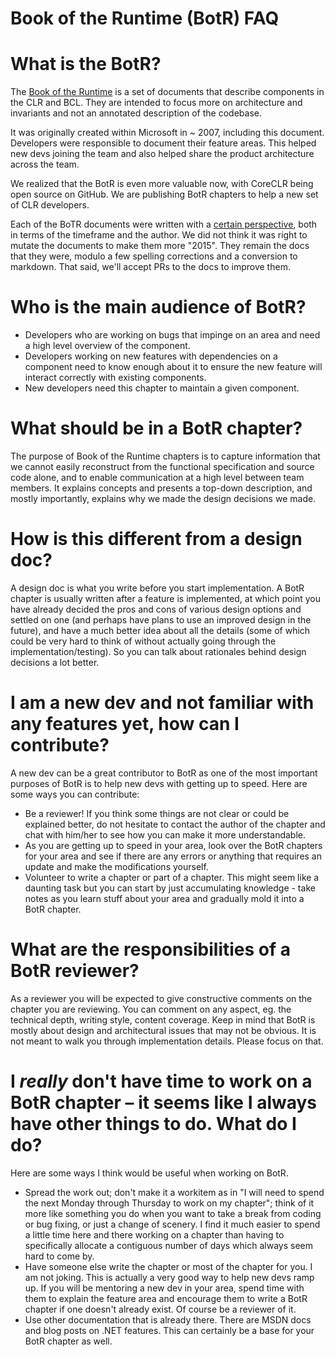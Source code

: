 Book of the Runtime (BotR) FAQ
===

# What is the BotR?
The [Book of the Runtime](https://github.com/dotnet/coreclr#learn-about-coreclr) is a set of documents that describe components in the CLR and BCL. They are intended to focus more on architecture and invariants and not an annotated description of the codebase.

It was originally created within Microsoft in ~ 2007, including this document. Developers were responsible to document their feature areas. This helped new devs joining the team and also helped share the product architecture across the team.

We realized that the BotR is even more valuable now, with CoreCLR being open source on GitHub. We are publishing BotR chapters to help a new set of CLR developers.

Each of the BoTR documents were written with a [certain perspective](https://github.com/dotnet/coreclr/pull/115), both in terms of the timeframe and the author. We did not think it was right to mutate the documents to make them more "2015". They remain the docs that they were, modulo a few spelling corrections and a conversion to markdown. That said, we'll accept PRs to the docs to improve them.

# Who is the main audience of BotR?

- Developers who are working on bugs that impinge on an area and need a high level overview of the component. 
- Developers working on new features with dependencies on a component need to know enough about it to ensure the new feature will interact correctly with existing components.
- New developers need this chapter to maintain a given component.

# What should be in a BotR chapter?

The purpose of Book of the Runtime chapters is to capture information that we cannot easily reconstruct from the functional specification and source code alone, and to enable communication at a high level between team members. It explains concepts and presents a top-down description, and mostly importantly, explains why we made the design decisions we made.

# How is this different from a design doc?

A design doc is what you write before you start implementation. A BotR chapter is usually written after a feature is implemented, at which point you have already decided the pros and cons of various design options and settled on one (and perhaps have plans to use an improved design in the future), and have a much better idea about all the details (some of which could be very hard to think of without actually going through the implementation/testing). So you can talk about rationales behind design decisions a lot better.

# I am a new dev and not familiar with any features yet, how can I contribute?

A new dev can be a great contributor to BotR as one of the most important purposes of BotR is to help new devs with getting up to speed. Here are some ways you can contribute:

- Be a reviewer! If you think some things are not clear or could be explained better, do not hesitate to contact the author of the chapter and chat with him/her to see how you can make it more understandable.
- As you are getting up to speed in your area, look over the BotR chapters for your area and see if there are any errors or anything that requires an update and make the modifications yourself.
- Volunteer to write a chapter or part of a chapter. This might seem like a daunting task but you can start by just accumulating knowledge - take notes as you learn stuff about your area and gradually mold it into a BotR chapter.

# What are the responsibilities of a BotR reviewer?

As a reviewer you will be expected to give constructive comments on the chapter you are reviewing. You can comment on any aspect, eg. the technical depth, writing style, content coverage. Keep in mind that BotR is mostly about design and architectural issues that may not be obvious. It is not meant to walk you through implementation details. Please focus on that.

# I _really_ don't have time to work on a BotR chapter – it seems like I always have other things to do. What do I do?

Here are some ways I think would be useful when working on BotR.

- Spread the work out; don't make it a workitem as in "I will need to spend the next Monday through Thursday to work on my chapter"; think of it more like something you do when you want to take a break from coding or bug fixing, or just a change of scenery. I find it much easier to spend a little time here and there working on a chapter than having to specifically allocate a contiguous number of days which always seem hard to come by.
- Have someone else write the chapter or most of the chapter for you. I am not joking. This is actually a very good way to help new devs ramp up. If you will be mentoring a new dev in your area, spend time with them to explain the feature area and encourage them to write a BotR chapter if one doesn't already exist. Of course be a reviewer of it.
- Use other documentation that is already there. There are MSDN docs and blog posts on .NET features. This can certainly be a base for your BotR chapter as well.
